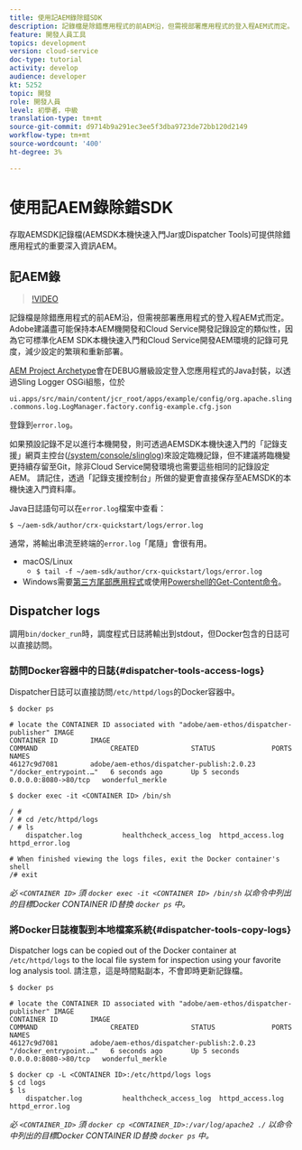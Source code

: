 ```yaml
---
title: 使用記AEM錄除錯SDK
description: 記錄檔是除錯應用程式的前AEM沿，但需視部署應用程式的登入程AEM式而定。
feature: 開發人員工具
topics: development
version: cloud-service
doc-type: tutorial
activity: develop
audience: developer
kt: 5252
topic: 開發
role: 開發人員
level: 初學者，中級
translation-type: tm+mt
source-git-commit: d9714b9a291ec3ee5f3dba9723de72bb120d2149
workflow-type: tm+mt
source-wordcount: '400'
ht-degree: 3%

---
```



# 使用記AEM錄除錯SDK

存取AEMSDK記錄檔(AEMSDK本機快速入門Jar或Dispatcher Tools)可提供除錯應用程式的重要深入資訊AEM。

## 記AEM錄

>[!VIDEO](https://video.tv.adobe.com/v/34334/?quality=12&learn=on)

記錄檔是除錯應用程式的前AEM沿，但需視部署應用程式的登入程AEM式而定。 Adobe建議盡可能保持本AEM機開發和Cloud Service開發記錄設定的類似性，因為它可標準化AEM SDK本機快速入門和Cloud Service開發AEM環境的記錄可見度，減少設定的繁瑣和重新部署。

[AEM Project Archetype](https://github.com/adobe/aem-project-archetype)會在DEBUG層級設定登入您應用程式的Java封裝，以透過Sling Logger OSGi組態，位於

`ui.apps/src/main/content/jcr_root/apps/example/config/org.apache.sling.commons.log.LogManager.factory.config-example.cfg.json`

登錄到`error.log`。

如果預設記錄不足以進行本機開發，則可透過AEMSDK本機快速入門的「記錄支援」網頁主控台([/system/console/slinglog](http://localhost:4502/system/console/slinglog))來設定臨機記錄，但不建議將臨機變更持續存留至Git，除非Cloud Service開發環境也需要這些相同的記錄設定AEM。 請記住，透過「記錄支援控制台」所做的變更會直接保存至AEMSDK的本機快速入門資料庫。

Java日誌語句可以在`error.log`檔案中查看：

```
$ ~/aem-sdk/author/crx-quickstart/logs/error.log
```

通常，將輸出串流至終端的`error.log`「尾隨」會很有用。

+ macOS/Linux
   + `$ tail -f ~/aem-sdk/author/crx-quickstart/logs/error.log`
+ Windows需要[第三方尾部應用程式](https://stackoverflow.com/questions/187587/a-windows-equivalent-of-the-unix-tail-command)或使用[Powershell的Get-Content命令](https://stackoverflow.com/a/46444596/133936)。

## Dispatcher logs

調用`bin/docker_run`時，調度程式日誌將輸出到stdout，但Docker包含的日誌可以直接訪問。

### 訪問Docker容器中的日誌{#dispatcher-tools-access-logs}

Dispatcher日誌可以直接訪問`/etc/httpd/logs`的Docker容器中。

```shell
$ docker ps

# locate the CONTAINER ID associated with "adobe/aem-ethos/dispatcher-publisher" IMAGE
CONTAINER ID        IMAGE                                       COMMAND                  CREATED             STATUS              PORTS                  NAMES
46127c9d7081        adobe/aem-ethos/dispatcher-publish:2.0.23   "/docker_entrypoint.…"   6 seconds ago       Up 5 seconds        0.0.0.0:8080->80/tcp   wonderful_merkle

$ docker exec -it <CONTAINER ID> /bin/sh

/ # 
/ # cd /etc/httpd/logs
/ # ls
    dispatcher.log          healthcheck_access_log  httpd_access.log        httpd_error.log

# When finished viewing the logs files, exit the Docker container's shell
/# exit
```

_必 `<CONTAINER ID>` 須 `docker exec -it <CONTAINER ID> /bin/sh` 以命令中列出的目標Docker CONTAINER ID替換 `docker ps` 中。_


### 將Docker日誌複製到本地檔案系統{#dispatcher-tools-copy-logs}

Dispatcher logs can be copied out of the Docker container at `/etc/httpd/logs` to the local file system for inspection using your favorite log analysis tool. 請注意，這是時間點副本，不會即時更新記錄檔。

```shell
$ docker ps

# locate the CONTAINER ID associated with "adobe/aem-ethos/dispatcher-publisher" IMAGE
CONTAINER ID        IMAGE                                       COMMAND                  CREATED             STATUS              PORTS                  NAMES
46127c9d7081        adobe/aem-ethos/dispatcher-publish:2.0.23   "/docker_entrypoint.…"   6 seconds ago       Up 5 seconds        0.0.0.0:8080->80/tcp   wonderful_merkle

$ docker cp -L <CONTAINER ID>:/etc/httpd/logs logs 
$ cd logs
$ ls
    dispatcher.log          healthcheck_access_log  httpd_access.log        httpd_error.log
```

_必 `<CONTAINER_ID>` 須 `docker cp <CONTAINER_ID>:/var/log/apache2 ./` 以命令中列出的目標Docker CONTAINER ID替換 `docker ps` 中。_
